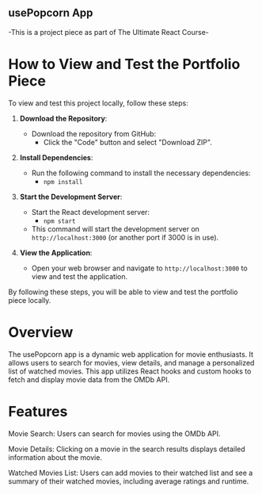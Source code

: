## usePopcorn App

-This is a project piece as part of The Ultimate React Course-

# How to View and Test the Portfolio Piece

To view and test this project locally, follow these steps:

1. **Download the Repository**:

   - Download the repository from GitHub:
     - Click the "Code" button and select "Download ZIP".

2. **Install Dependencies**:

   - Run the following command to install the necessary dependencies:
     - `npm install`

3. **Start the Development Server**:

   - Start the React development server:
     - `npm start`
   - This command will start the development server on `http://localhost:3000` (or another port if 3000 is in use).

4. **View the Application**:
   - Open your web browser and navigate to `http://localhost:3000` to view and test the application.

By following these steps, you will be able to view and test the portfolio piece locally.

# Overview

The usePopcorn app is a dynamic web application for movie enthusiasts. It allows users to search for movies, view details, and manage a personalized list of watched movies. This app utilizes React hooks and custom hooks to fetch and display movie data from the OMDb API.

# Features

Movie Search: Users can search for movies using the OMDb API.

Movie Details: Clicking on a movie in the search results displays detailed information about the movie.

Watched Movies List: Users can add movies to their watched list and see a summary of their watched movies, including average ratings and runtime.
